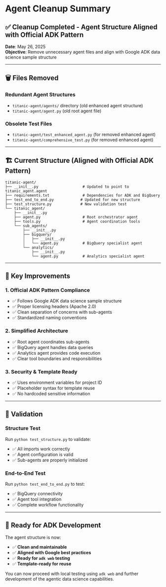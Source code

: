 # Agent Cleanup Summary

## ✅ Cleanup Completed - Agent Structure Aligned with Official ADK Pattern

**Date**: May 26, 2025  
**Objective**: Remove unnecessary agent files and align with Google ADK data science sample structure

---

## 🗑️ Files Removed

### **Redundant Agent Structures**
- `titanic-agent/agents/` directory (old enhanced agent structure)
- `titanic-agent/agent.py` (old root agent file)

### **Obsolete Test Files**
- `titanic-agent/test_enhanced_agent.py` (for removed enhanced agent)
- `titanic-agent/comprehensive_test.py` (for removed enhanced agent)

---

## 🏗️ Current Structure (Aligned with Official ADK Pattern)

```
titanic-agent/
├── __init__.py                    # Updated to point to titanic_agent.agent
├── requirements.txt               # Dependencies for ADK and BigQuery
├── test_end_to_end.py            # Updated for new structure
├── test_structure.py             # New validation test
└── titanic_agent/
    ├── __init__.py
    ├── agent.py                   # Root orchestrator agent
    ├── tools.py                   # Agent coordination tools
    └── sub_agents/
        ├── __init__.py
        ├── bigquery/
        │   ├── __init__.py
        │   └── agent.py           # BigQuery specialist agent
        └── analytics/
            ├── __init__.py
            └── agent.py           # Analytics specialist agent
```

---

## 🎯 Key Improvements

### **1. Official ADK Pattern Compliance**
- ✅ Follows Google ADK data science sample structure
- ✅ Proper licensing headers (Apache 2.0)
- ✅ Clean separation of concerns with sub-agents
- ✅ Standardized naming conventions

### **2. Simplified Architecture**
- ✅ Root agent coordinates sub-agents
- ✅ BigQuery agent handles data queries
- ✅ Analytics agent provides code execution
- ✅ Clear tool boundaries and responsibilities

### **3. Security & Template Ready**
- ✅ Uses environment variables for project ID
- ✅ Placeholder syntax for template reuse
- ✅ No hardcoded sensitive information

---

## 🧪 Validation

### **Structure Test**
Run `python test_structure.py` to validate:
- ✅ All imports work correctly
- ✅ Agent configuration is valid
- ✅ Sub-agents are properly initialized

### **End-to-End Test**  
Run `python test_end_to_end.py` to test:
- ✅ BigQuery connectivity
- ✅ Agent tool integration
- ✅ Complete workflow functionality

---

## 🚀 Ready for ADK Development

The agent structure is now:
- ✅ **Clean and maintainable**
- ✅ **Aligned with Google best practices**
- ✅ **Ready for `adk web` testing**
- ✅ **Template-ready for reuse**

You can now proceed with local testing using `adk web` and further development of the agentic data science capabilities.
